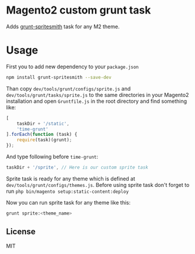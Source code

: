 # Magento2 custom grunt task

Adds [grunt-spritesmith] task for any M2 theme.

# Usage

First you to add new dependency to your `package.json`

```sh
npm install grunt-spritesmith --save-dev
```

Than copy `dev/tools/grunt/configs/sprite.js` and `dev/tools/grunt/tasks/sprite.js` to the same directories in your Magento2 installation and open `Gruntfile.js` in the root directory and find something like:

```javascript
[
    taskDir + '/static',
    'time-grunt'
].forEach(function (task) {
    require(task)(grunt);
});
```

And type following before `time-grunt`:

```javascript
taskDir + '/sprite', // Here is our custom sprite task
```

Sprite task is ready for any theme which is defined at `dev/tools/grunt/configs/themes.js`. Before using sprite task don't forget to run `php bin/magento setup:static-content:deploy`

Now you can run sprite task for any theme like this:

```sh
grunt sprite:<theme_name>
```

License
----

MIT

[grunt-spritesmith]: <https://github.com/Ensighten/grunt-spritesmith>
